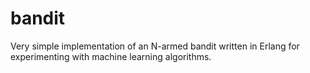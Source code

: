 bandit
======

Very simple implementation of an N-armed bandit written in Erlang for experimenting with machine learning algorithms.
